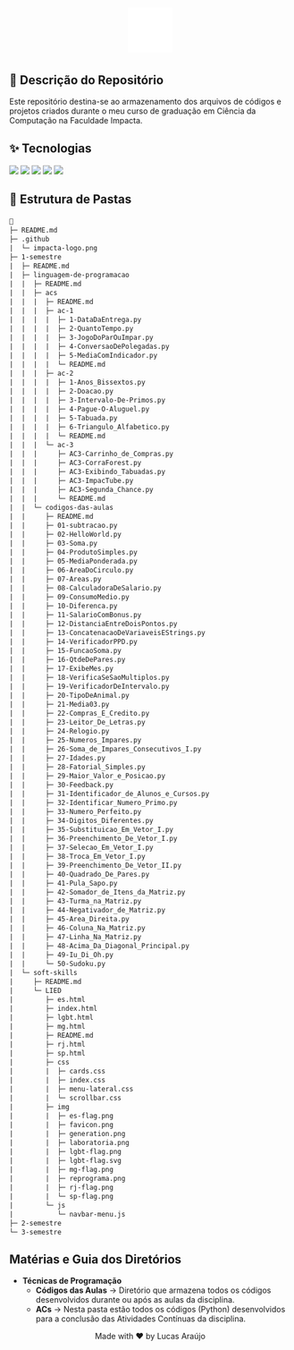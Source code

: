 <h1 align="center">
    <img alt="Impacta Logo" height="80" title="Azure Logo" src=".github/impacta-logo.png">
</h1>

## 📝 Descrição do Repositório

Este repositório destina-se ao armazenamento dos arquivos de códigos e projetos criados durante o meu curso de graduação em Ciência da Computação na Faculdade Impacta.

## ✨ Tecnologias

<a href="#"><img src="https://img.shields.io/badge/Python-informational?style=flat&logo=python&logoColor=white&color=3776AB"/></a>
<a href="#"><img src="https://img.shields.io/badge/Java-informational?style=flat&logo=java&logoColor=white&color=e92e30"/></a>
<a href="#"><img src="https://img.shields.io/badge/HTML-informational?style=flat&logo=html5&logoColor=white&color=f16428"/></a>
<a href="#"><img src="https://img.shields.io/badge/CSS-informational?style=flat&logo=css3&logoColor=white&color=3799d6"/></a>
<a href="#"><img src="https://img.shields.io/badge/JavaScript-informational?style=flat&logo=javascript&logoColor=white&color=f7e118"/></a>

## 📁 Estrutura de Pastas

```
📁
├─ README.md
├─ .github
|  └─ impacta-logo.png
├─ 1-semestre
|  ├─ README.md
|  ├─ linguagem-de-programacao
|  |  ├─ README.md
|  |  ├─ acs
|  |  |  ├─ README.md
|  |  |  ├─ ac-1
|  |  |  |  ├─ 1-DataDaEntrega.py
|  |  |  |  ├─ 2-QuantoTempo.py
|  |  |  |  ├─ 3-JogoDoParOuImpar.py
|  |  |  |  ├─ 4-ConversaoDePolegadas.py
|  |  |  |  ├─ 5-MediaComIndicador.py
|  |  |  |  └─ README.md
|  |  |  ├─ ac-2
|  |  |  |  ├─ 1-Anos_Bissextos.py
|  |  |  |  ├─ 2-Doacao.py
|  |  |  |  ├─ 3-Intervalo-De-Primos.py
|  |  |  |  ├─ 4-Pague-O-Aluguel.py
|  |  |  |  ├─ 5-Tabuada.py
|  |  |  |  ├─ 6-Triangulo_Alfabetico.py
|  |  |  |  └─ README.md
|  |  |  └─ ac-3
|  |  |     ├─ AC3-Carrinho_de_Compras.py
|  |  |     ├─ AC3-CorraForest.py
|  |  |     ├─ AC3-Exibindo_Tabuadas.py
|  |  |     ├─ AC3-ImpacTube.py
|  |  |     ├─ AC3-Segunda_Chance.py
|  |  |     └─ README.md
|  |  └─ codigos-das-aulas
|  |     ├─ README.md
|  |     ├─ 01-subtracao.py
|  |     ├─ 02-HelloWorld.py
|  |     ├─ 03-Soma.py
|  |     ├─ 04-ProdutoSimples.py
|  |     ├─ 05-MediaPonderada.py
|  |     ├─ 06-AreaDoCirculo.py
|  |     ├─ 07-Areas.py
|  |     ├─ 08-CalculadoraDeSalario.py
|  |     ├─ 09-ConsumoMedio.py
|  |     ├─ 10-Diferenca.py
|  |     ├─ 11-SalarioComBonus.py
|  |     ├─ 12-DistanciaEntreDoisPontos.py
|  |     ├─ 13-ConcatenacaoDeVariaveisEStrings.py
|  |     ├─ 14-VerificadorPPD.py
|  |     ├─ 15-FuncaoSoma.py
|  |     ├─ 16-QtdeDePares.py
|  |     ├─ 17-ExibeMes.py
|  |     ├─ 18-VerificaSeSaoMultiplos.py
|  |     ├─ 19-VerificadorDeIntervalo.py
|  |     ├─ 20-TipoDeAnimal.py
|  |     ├─ 21-Media03.py
|  |     ├─ 22-Compras_E_Credito.py
|  |     ├─ 23-Leitor_De_Letras.py
|  |     ├─ 24-Relogio.py
|  |     ├─ 25-Numeros_Impares.py
|  |     ├─ 26-Soma_de_Impares_Consecutivos_I.py
|  |     ├─ 27-Idades.py
|  |     ├─ 28-Fatorial_Simples.py
|  |     ├─ 29-Maior_Valor_e_Posicao.py
|  |     ├─ 30-Feedback.py
|  |     ├─ 31-Identificador_de_Alunos_e_Cursos.py
|  |     ├─ 32-Identificar_Numero_Primo.py
|  |     ├─ 33-Numero_Perfeito.py
|  |     ├─ 34-Digitos_Diferentes.py
|  |     ├─ 35-Substituicao_Em_Vetor_I.py
|  |     ├─ 36-Preenchimento_De_Vetor_I.py
|  |     ├─ 37-Selecao_Em_Vetor_I.py
|  |     ├─ 38-Troca_Em_Vetor_I.py
|  |     ├─ 39-Preenchimento_De_Vetor_II.py
|  |     ├─ 40-Quadrado_De_Pares.py
|  |     ├─ 41-Pula_Sapo.py
|  |     ├─ 42-Somador_de_Itens_da_Matriz.py
|  |     ├─ 43-Turma_na_Matriz.py
|  |     ├─ 44-Negativador_de_Matriz.py
|  |     ├─ 45-Area_Direita.py
|  |     ├─ 46-Coluna_Na_Matriz.py
|  |     ├─ 47-Linha_Na_Matriz.py
|  |     ├─ 48-Acima_Da_Diagonal_Principal.py
|  |     ├─ 49-Iu_Di_Oh.py
|  |     └─ 50-Sudoku.py
|  └─ soft-skills
|     ├─ README.md
|     └─ LIED
|        ├─ es.html
|        ├─ index.html
|        ├─ lgbt.html
|        ├─ mg.html
|        ├─ README.md
|        ├─ rj.html
|        ├─ sp.html
|        ├─ css
|        |  ├─ cards.css
|        |  ├─ index.css
|        |  ├─ menu-lateral.css
|        |  └─ scrollbar.css
|        ├─ img
|        |  ├─ es-flag.png
|        |  ├─ favicon.png
|        |  ├─ generation.png
|        |  ├─ laboratoria.png
|        |  ├─ lgbt-flag.png
|        |  ├─ lgbt-flag.svg
|        |  ├─ mg-flag.png
|        |  ├─ reprograma.png
|        |  ├─ rj-flag.png
|        |  └─ sp-flag.png
|        └─ js
|           └─ navbar-menu.js     
├─ 2-semestre
└─ 3-semestre
```


## Matérias e Guia dos Diretórios

- **Técnicas de Programação**
  - **Códigos das Aulas** -> Diretório que armazena todos os códigos desenvolvidos durante ou após as aulas da disciplina.
  - **ACs** -> Nesta pasta estão todos os códigos (Python) desenvolvidos para a conclusão das Atividades Contínuas da disciplina.

<div align="center">
  <p>Made with ❤ by Lucas Araújo</p>
</div>
